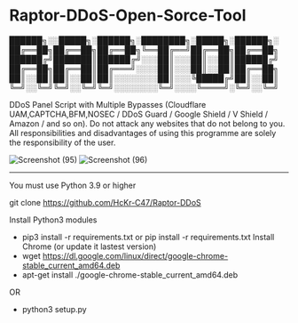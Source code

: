 # Raptor-DDoS-Open-Sorce-Tool
██████╗░░█████╗░██████╗░████████╗░█████╗░██████╗░
██╔══██╗██╔══██╗██╔══██╗╚══██╔══╝██╔══██╗██╔══██╗
██████╔╝███████║██████╔╝░░░██║░░░██║░░██║██████╔╝
██╔══██╗██╔══██║██╔═══╝░░░░██║░░░██║░░██║██╔══██╗
██║░░██║██║░░██║██║░░░░░░░░██║░░░╚█████╔╝██║░░██║
╚═╝░░╚═╝╚═╝░░╚═╝╚═╝░░░░░░░░╚═╝░░░░╚════╝░╚═╝░░╚═╝


DDoS Panel Script with Multiple Bypasses (Cloudflare UAM,CAPTCHA,BFM,NOSEC / DDoS Guard / Google Shield / V Shield / Amazon / and so on). Do not attack any websites that do not belong to you. All responsibilities and disadvantages of using this programme are solely the responsibility of the user.

![Screenshot (95)](https://github.com/HcKr-C47/Raptor-DDoS/assets/51154046/89fa7548-e0c9-4610-8674-0c0baae94622)
![Screenshot (96)](https://github.com/HcKr-C47/Raptor-DDoS/assets/51154046/3670bd4e-d8be-49fb-b783-c5ebd301a2a9)



-------------------------------------------------------------------------------

You must use Python 3.9 or higher

git clone https://github.com/HcKr-C47/Raptor-DDoS

Install Python3 modules
 - pip3 install -r requirements.txt  or  pip install -r requirements.txt
Install Chrome (or update it lastest version)
 - wget https://dl.google.com/linux/direct/google-chrome-stable_current_amd64.deb
 - apt-get install ./google-chrome-stable_current_amd64.deb

OR
 - python3 setup.py
